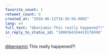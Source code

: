 ```yaml
---
favorite_count: 1
retweet_count: 0
created_at: "2018-06-12T18:38:56.000Z"
lang: en
full_text: "@benjamin This really happened?!"
in_reply_to_status_id: "1006564164419178498"
---
```


[@benjamin](https://twitter.com/benjamin) This really happened?!
